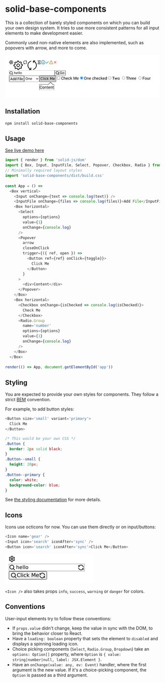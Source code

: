 # solid-base-components

This is a collection of barely styled components on which you can build your own
design system. It tries to use more consistent patterns for all input elements
to make development easier.

Commonly used non-native elements are also implemented, such as popovers with arrow,
and more to come.

![Demo](./static/demo.png)


## Installation

```bash
npm install solid-base-components
```

## Usage

[See live demo here](https://codesandbox.io/s/solid-base-components-demo-1uk53?file=/index.tsx)

```javascript
import { render } from 'solid-js/dom'
import { Box, Input, InputFile, Select, Popover, Checkbox, Radio } from 'solid-base-components';
// Minimally required layout styles
import 'solid-base-components/dist/build.css'

const App = () =>
  <Box vertical>
    <Input onChange={text => console.log(text)} />
    <InputFile onChange={files => console.log(files)}>Add File</InputFile>
    <Box horizontal>
      <Select
        options={options}
        value={1}
        onChange={console.log}
      />
      <Popover
        arrow
        closeOnClick
        trigger={({ ref, open }) =>
          <Button ref={ref} onClick={toggle}}>
            Click Me
          </Button>
        }
      >
        <div>Content</div>
      </Popover>
    </Box>
    <Box horizontal>
      <Checkbox onChange={isChecked => console.log(isChecked)}>
        Check Me
      </Checkbox>
      <Radio.Group
        name='number'
        options={options}
        value={1}
        onChange={console.log}
      />
    </Box>
  </Box>

render(() => App, document.getElementById('app'))
```

## Styling

You are expected to provide your own styles for components. They follow
a strict [BEM](http://getbem.com/) convention.

For example, to add button styles:

```javascript
<Button size='small' variant='primary'>
  Click Me
</Button>
```

```css
/* This would be your own CSS */
.Button {
  border: 2px solid black;
}
.Button--small {
  height: 20px;
}
.Button--primary {
  color: white;
  background-color: blue;
}
```

See [the styling documentation](./doc/styling.md) for more details.

## Icons

Icons use octicons for now. You can use them directly or on input/buttons:

```javascript
<Icon name='gear' />
<Input icon='search' iconAfter='sync' />
<Button icon='search' iconAfter='sync'>Click Me</Button>
```

![Icons](./static/icons.png)

`<Icon />` also takes props `info`, `success`, `warning` or `danger` for colors.

## Conventions

User-input elements try to follow these conventions:
 - If `props.value` didn't change, keep the value in sync with the DOM, to bring
     the behavior closer to React.
 - Have a `loading: boolean` property that sets the element to `disabled` and
     displays a spinning loading icon.
 - Choice picking components (`Select`, `Radio.Group`, `Dropdown`) take an
     `options: Option[]` property, where `Option` is `{ value: string|number|null, label: JSX.Element }`.
 - Have an `onChange(value: any, ev: Event)` handler, where the first argument
    is the new value. If it's a choice-picking component, the `Option` is passed as
    a third argument.
